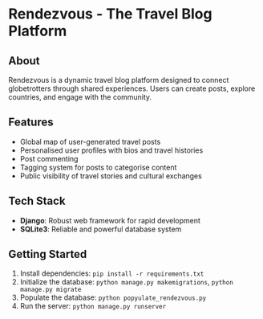 # Rendezvous - The Travel Blog Platform

## About
Rendezvous is a dynamic travel blog platform designed to connect globetrotters through shared experiences. Users can create posts, explore countries, and engage with the community.

## Features
- Global map of user-generated travel posts
- Personalised user profiles with bios and travel histories
- Post commenting
- Tagging system for posts to categorise content
- Public visibility of travel stories and cultural exchanges

## Tech Stack
- **Django**: Robust web framework for rapid development
- **SQLite3**: Reliable and powerful database system

## Getting Started
1. Install dependencies: `pip install -r requirements.txt`
2. Initialize the database: `python manage.py makemigrations`, `python manage.py migrate`
3. Populate the database: `python popyulate_rendezvous.py`
3. Run the server: `python manage.py runserver`

